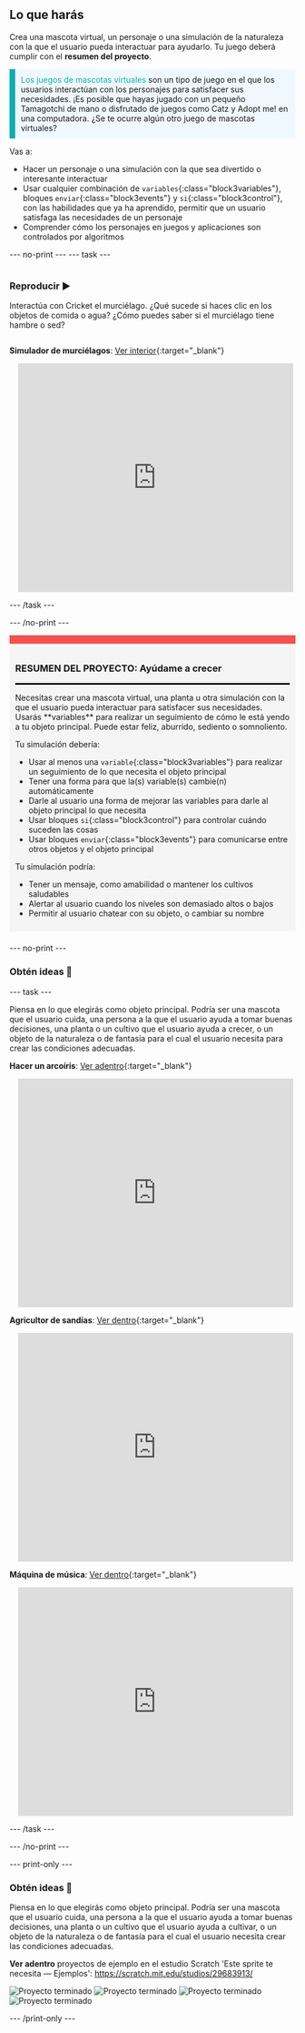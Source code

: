 ## Lo que harás

Crea una mascota virtual, un personaje o una simulación de la naturaleza con la que el usuario pueda interactuar para ayudarlo. Tu juego deberá cumplir con el **resumen del proyecto**.

<p style="border-left: solid; border-width:10px; border-color: #0faeb0; background-color: aliceblue; padding: 10px;">
<span style="color: #0faeb0">Los juegos de mascotas virtuales</span> son un tipo de juego en el que los usuarios interactúan con los personajes para satisfacer sus necesidades. ¡Es posible que hayas jugado con un pequeño Tamagotchi de mano o disfrutado de juegos como Catz y Adopt me! en una computadora. ¿Se te ocurre algún otro juego de mascotas virtuales?
</p>

Vas a:
+ Hacer un personaje o una simulación con la que sea divertido o interesante interactuar
+ Usar cualquier combinación de `variables`{:class="block3variables"}, bloques `enviar`{:class="block3events"} y `si`{:class="block3control"}, con las habilidades que ya ha aprendido, permitir que un usuario satisfaga las necesidades de un personaje
+ Comprender cómo los personajes en juegos y aplicaciones son controlados por algoritmos

--- no-print --- --- task ---

<div style="display: flex; flex-wrap: wrap">
<div style="flex-basis: 200px; flex-grow: 1">

### Reproducir ▶️

Interactúa con Cricket el murciélago. ¿Qué sucede si haces clic en los objetos de comida o agua? ¿Cómo puedes saber si el murciélago tiene hambre o sed?

</div>
<div>

**Simulador de murciélagos**: [Ver interior](https://scratch.mit.edu/projects/530008968/editor){:target="_blank"}
<div class="scratch-preview" style="margin-left: 15px;">
  <iframe allowtransparency="true" width="485" height="402" src="https://scratch.mit.edu/projects/embed/530008968/?autostart=false" frameborder="0"></iframe>
</div>

</div>
</div>

--- /task ---

--- /no-print ---

<div style="border-top: 15px solid #f3524f; background-color: whitesmoke; margin-bottom: 20px; padding: 10px;">

### RESUMEN DEL PROYECTO: Ayúdame a crecer
<hr style="border-top: 2px solid black;">
Necesitas crear una mascota virtual, una planta u otra simulación con la que el usuario pueda interactuar para satisfacer sus necesidades. Usarás **variables** para realizar un seguimiento de cómo le está yendo a tu objeto principal. Puede estar feliz, aburrido, sediento o somnoliento. 

Tu simulación debería:
+ Usar al menos una `variable`{:class="block3variables"} para realizar un seguimiento de lo que necesita el objeto principal
+ Tener una forma para que la(s) variable(s) cambie(n) automáticamente
+ Darle al usuario una forma de mejorar las variables para darle al objeto principal lo que necesita
+ Usar bloques `si`{:class="block3control"} para controlar cuándo suceden las cosas
+ Usar bloques `enviar`{:class="block3events"} para comunicarse entre otros objetos y el objeto principal

Tu simulación podría:
+ Tener un mensaje, como amabilidad o mantener los cultivos saludables
+ Alertar al usuario cuando los niveles son demasiado altos o bajos
+ Permitir al usuario chatear con su objeto, o cambiar su nombre
</div>

--- no-print ---

### Obtén ideas 💭

--- task ---

Piensa en lo que elegirás como objeto principal. Podría ser una mascota que el usuario cuida, una persona a la que el usuario ayuda a tomar buenas decisiones, una planta o un cultivo que el usuario ayuda a crecer, o un objeto de la naturaleza o de fantasía para el cual el usuario necesita para crear las condiciones adecuadas.

**Hacer un arcoíris**: [Ver adentro](https://scratch.mit.edu/projects/530034441/editor){:target="_blank"}
<div class="scratch-preview" style="margin-left: 15px;">
  <iframe allowtransparency="true" width="485" height="402" src="https://scratch.mit.edu/projects/embed/530034441/?autostart=false" frameborder="0"></iframe>
</div>

**Agricultor de sandías**: [Ver dentro](https://scratch.mit.edu/projects/531858794/editor){:target="_blank"}
<div class="scratch-preview" style="margin-left: 15px;">
  <iframe allowtransparency="true" width="485" height="402" src="https://scratch.mit.edu/projects/embed/531858794/?autostart=false" frameborder="0"></iframe>
</div>

**Máquina de música**: [Ver dentro](https://scratch.mit.edu/projects/532093585/editor){:target="_blank"}
<div class="scratch-preview" style="margin-left: 15px;">
  <iframe allowtransparency="true" width="485" height="402" src="https://scratch.mit.edu/projects/embed/532093585/?autostart=false" frameborder="0"></iframe>
</div>

--- /task ---

--- /no-print ---

--- print-only ---

### Obtén ideas 💭

Piensa en lo que elegirás como objeto principal. Podría ser una mascota que el usuario cuida, una persona a la que el usuario ayuda a tomar buenas decisiones, una planta o un cultivo que el usuario ayuda a cultivar, o un objeto de la naturaleza o de fantasía para el cual el usuario necesita crear las condiciones adecuadas.

**Ver adentro** proyectos de ejemplo en el estudio Scratch 'Este sprite te necesita — Ejemplos': https://scratch.mit.edu/studios/29683913/

![Proyecto terminado](images/bat-project.png) ![Proyecto terminado](images/watermelon-project.png) ![Proyecto terminado](images/music-project.png) ![Proyecto terminado](images/rainbow-project.png)

--- /print-only ---


